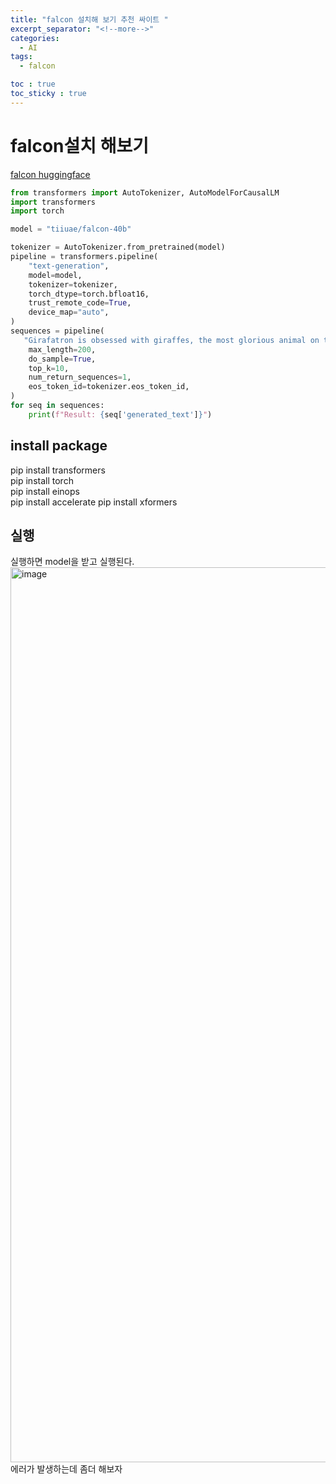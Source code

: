 ```yaml
---
title: "falcon 설치해 보기 추천 싸이트 "
excerpt_separator: "<!--more-->"
categories:
  - AI
tags:
  - falcon

toc : true
toc_sticky : true
---
```


# falcon설치 해보기
[falcon huggingface](https://huggingface.co/tiiuae/falcon-40b)  

```python
from transformers import AutoTokenizer, AutoModelForCausalLM
import transformers
import torch

model = "tiiuae/falcon-40b"

tokenizer = AutoTokenizer.from_pretrained(model)
pipeline = transformers.pipeline(
    "text-generation",
    model=model,
    tokenizer=tokenizer,
    torch_dtype=torch.bfloat16,
    trust_remote_code=True,
    device_map="auto",
)
sequences = pipeline(
   "Girafatron is obsessed with giraffes, the most glorious animal on the face of this Earth. Giraftron believes all other animals are irrelevant when compared to the glorious majesty of the giraffe.\nDaniel: Hello, Girafatron!\nGirafatron:",
    max_length=200,
    do_sample=True,
    top_k=10,
    num_return_sequences=1,
    eos_token_id=tokenizer.eos_token_id,
)
for seq in sequences:
    print(f"Result: {seq['generated_text']}")

```

## install package
pip install transformers  
pip install torch  
pip install einops    
pip install accelerate
pip install xformers

## 실행
실행하면 model을 받고 실행된다.    
<img width="1432" alt="image" src="https://github.com/younlea/younlea.github.io/assets/1435846/ea49f0e3-7794-40c8-ac1a-16a082d827b1">
에러가 발생하는데 좀더 해보자    
